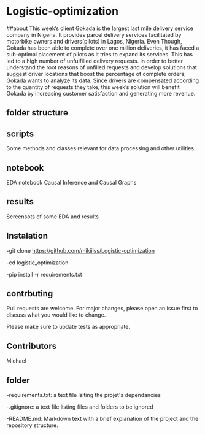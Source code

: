 # Logistic-optimization
##about
This week’s client Gokada is the largest last mile delivery service company in Nigeria. It provides parcel delivery services facilitated by motorbike owners and drivers(pilots) in Lagos, Nigeria. Even Though, Gokada has been able to complete over one million deliveries, it has faced a sub-optimal placement of pilots as it tries to expand its services. This has led to a high number of unfulfilled delivery requests. In order to better understand the root reasons of unfilled requests and develop solutions that suggest driver locations that boost the percentage of complete orders, Gokada wants to analyze its data. Since drivers are compensated according to the quantity of requests they take, this week’s solution will benefit Gokada by increasing customer satisfaction and generating more revenue.

## folder structure
## scripts
Some methods and classes relevant for data processing and other utilities
## notebook
EDA notebook
Causal Inference and Causal Graphs
## results
Screensots of some EDA and results
## Instalation
-git clone https://github.com/mikiiiss/Logistic-optimization

-cd logistic_optimization

-pip install -r requirements.txt
## contrbuting
Pull requests are welcome. For major changes, please open an issue first to discuss what you would like to change.

Please make sure to update tests as appropriate.
## Contributors
Michael
## folder
-requirements.txt: a text file lsiting the projet's dependancies

-.gitignore: a text file listing files and folders to be ignored

-README.md: Markdown text with a brief explanation of the project and the repository structure.